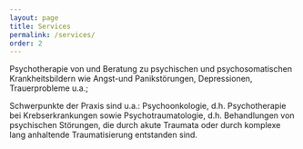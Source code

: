 ```yaml
---
layout: page
title: Services
permalink: /services/
order: 2
---
```


Psychotherapie von und Beratung zu psychischen und psychosomatischen Krankheitsbildern wie Angst-und Panikstörungen, Depressionen, Trauerprobleme u.a.;

Schwerpunkte der Praxis sind u.a.: Psychoonkologie, d.h. Psychotherapie bei Krebserkrankungen sowie Psychotraumatologie, d.h. Behandlungen von psychischen Störungen, die durch akute Traumata oder durch komplexe lang anhaltende Traumatisierung entstanden sind.

